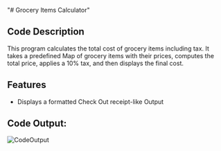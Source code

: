 "# Grocery Items Calculator" 

## Code Description

This program calculates the total cost of grocery items including tax. 
It takes a predefined Map of grocery items with their prices, 
computes the total price, applies a 10% tax, and then displays the final cost.

## Features
- Displays a formatted Check Out receipt-like Output
  
## Code Output:

![CodeOutput](https://github.com/user-attachments/assets/eccf2f39-6b1a-4dc6-8b77-9766ea2ba02e)
